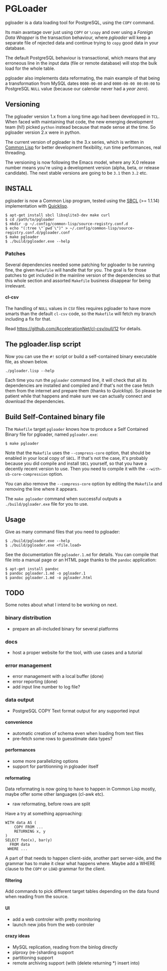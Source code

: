 # PGLoader

pgloader is a data loading tool for PostgreSQL, using the `COPY` command.

Its main avantage over just using `COPY` or `\copy` and over using a
*Foreign Data Wrapper* is the transaction behaviour, where *pgloader* will
keep a separate file of rejected data and continue trying to `copy` good
data in your database.

The default PostgreSQL behaviour is transactional, which means that any
erroneous line in the input data (file or remote database) will stop the
bulk load for the whole table.

pgloader also implements data reformating, the main example of that being a
transformation from MySQL dates `0000-00-00` and `0000-00-00 00:00:00` to
PostgreSQL `NULL` value (because our calendar never had a *year zero*).

## Versioning

The pgloader version 1.x from a long time ago had been developped in `TCL`.
When faced with maintaining that code, the new emerging development team
(hi!) picked `python` instead because that made sense at the time. So
pgloader version 2.x were in python.

The current version of pgloader is the 3.x series, which is written in
[Common Lisp](http://cliki.net/) for better development flexibility, run
time performances, real threading.

The versioning is now following the Emacs model, where any X.0 release
number means you're using a development version (alpha, beta, or release
candidate). The next stable versions are going to be `3.1` then `3.2` etc.

## INSTALL

pgloader is now a Common Lisp program, tested using the
[SBCL](http://sbcl.org/) (>= 1.1.14) implementation with
[Quicklisp](http://www.quicklisp.org/beta/).

    $ apt-get install sbcl libsqlite3-dev make curl 
    $ cd /path/to/pgloader
    $ mkdir -p ~/.config/common-lisp/source-registry.conf.d
    $ echo "(:tree \"`pwd`\")" > ~/.config/common-lisp/source-registry.conf.d/pgloader.conf 
	$ make pgloader
	$ ./build/pgloader.exe --help

### Patches

Several dependencies needed some patching for pgloader to be running fine,
the given `Makefile` will handle that for you. The goal is for those patches
to get included in the mainline version of the dependencies so that this
whole section and assorted `Makefile` business disappear for being
irrelevant.

#### cl-csv

The handling of `NULL` values in `CSV` files requires pgloader to have more
smarts than the default `cl-csv` code, so the `Makefile` will fetch my
branch including a fix for that.

Read https://github.com/AccelerationNet/cl-csv/pull/12 for details.

## The pgloader.lisp script

Now you can use the `#!` script or build a self-contained binary executable
file, as shown below.

    ./pgloader.lisp --help

Each time you run the `pgloader` command line, it will check that all its
dependencies are installed and compiled and if that's not the case fetch
them from the internet and prepare them (thanks to *Quicklisp*). So please
be patient while that happens and make sure we can actually connect and
download the dependencies.

## Build Self-Contained binary file

The `Makefile` target `pgloader` knows how to produce a Self Contained
Binary file for pgloader, named `pgloader.exe`:

    $ make pgloader

Note that the `Makefile` uses the `--compress-core` option, that should be
enabled in your local copy of `SBCL`. If that's not the case, it's probably
because you did compile and install `SBCL` yourself, so that you have a
decently recent version to use. Then you need to compile it with the
`--with-sb-core-compression` option.

You can also remove the `--compress-core` option by editing the `Makefile`
and removing the line where it appears.

The `make pgloader` command when successful outputs a `./build/pgloader.exe`
file for you to use.

## Usage

Give as many command files that you need to pgloader:

    $ ./build/pgloader.exe --help
    $ ./build/pgloader.exe <file.load>
	
See the documentation file `pgloader.1.md` for details. You can compile that
file into a manual page or an HTML page thanks to the `pandoc` application:

    $ apt-get install pandoc
	$ pandoc pgloader.1.md -o pgloader.1
	$ pandoc pgloader.1.md -o pgloader.html

## TODO

Some notes about what I intend to be working on next.

### binary distribution

  - prepare an all-included binary for several platforms
  
### docs

  - host a proper website for the tool, with use cases and a tutorial

### error management

  - error management with a local buffer (done)
  - error reporting (done)
  - add input line number to log file?

### data output

  - PostgreSQL COPY Text format output for any supported input

#### convenience

  - automatic creation of schema even when loading from text files
  - pre-fetch some rows to guesstimate data types?

#### performances

  - some more parallelizing options
  - support for partitionning in pgloader itself

#### reformating

Data reformating is now going to have to happen in Common Lisp mostly, maybe
offer some other languages (cl-awk etc).

  - raw reformating, before rows are split

Have a try at something approaching:

    WITH data AS (
		COPY FROM ...
		RETURNING x, y
	)
	SELECT foo(x), bar(y)
	  FROM data
	 WHERE ...

A part of that needs to happen client-side, another part server-side, and
the grammar has to make it clear what happens where. Maybe add a WHERE
clause to the `COPY` or `LOAD` grammar for the client.

#### filtering

Add commands to pick different target tables depending on the data found
when reading from the source.

#### UI

  - add a web controler with pretty monitoring
  - launch new jobs from the web controler

#### crazy ideas

  - MySQL replication, reading from the binlog directly
  - plproxy (re-)sharding support
  - partitioning support
  - remote archiving support (with (delete returning *) insert into)
  
